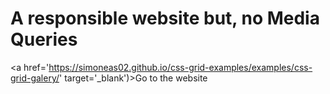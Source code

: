 # A responsible website but, no Media Queries

<a href='https://simoneas02.github.io/css-grid-examples/examples/css-grid-galery/' target='_blank')>Go to the website</a>

